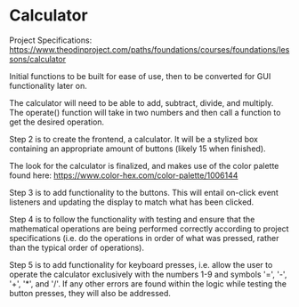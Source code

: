 # Calculator

Project Specifications: https://www.theodinproject.com/paths/foundations/courses/foundations/lessons/calculator

Initial functions to be built for ease of use, then to be converted for GUI functionality later on.

The calculator will need to be able to add, subtract, divide, and multiply. The operate() function will take in two numbers and then call a function to get the desired operation.

Step 2 is to create the frontend, a calculator. It will be a stylized box containing an appropriate amount of buttons (likely 15 when finished).

The look for the calculator is finalized, and makes use of the color palette found here: https://www.color-hex.com/color-palette/1006144

Step 3 is to add functionality to the buttons. This will entail on-click event listeners and updating the display to match what has been clicked.

Step 4 is to follow the functionality with testing and ensure that the mathematical operations are being performed correctly according to project specifications (i.e. do the operations in order of what was pressed, rather than the typical order of operations).

Step 5 is to add functionality for keyboard presses, i.e. allow the user to operate the calculator exclusively with the numbers 1-9 and symbols '=', '-', '+', '*', and '/'. If any other errors are found within the logic while testing the button presses, they will also be addressed.